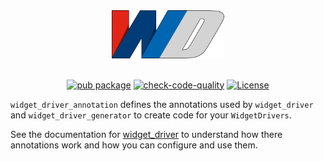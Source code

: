<div align="center">
  <img src="https://github.com/bmw-tech/widget_driver/blob/master/widget_driver/doc/resources/widget_driver_logo.png?raw=true" width="180">
</div>
<br>
<div align="center">

[![pub package](https://img.shields.io/pub/v/widget_driver_annotation.svg)](https://pub.dev/packages/widget_driver_annotation)
[![check-code-quality](https://github.com/bmw-tech/widget_driver/actions/workflows/check-code-quality.yml/badge.svg?branch=master)](https://github.com/bmw-tech/widget_driver/actions/workflows/check-code-quality.yml)
[![License](https://img.shields.io/badge/license-MIT-purple.svg)](LICENSE)

</div>

`widget_driver_annotation` defines the annotations used by `widget_driver` and `widget_driver_generator` to create code for your `WidgetDrivers`.

See the documentation for [widget_driver](../widget_driver) to understand how there annotations work and how you can configure and use them.
